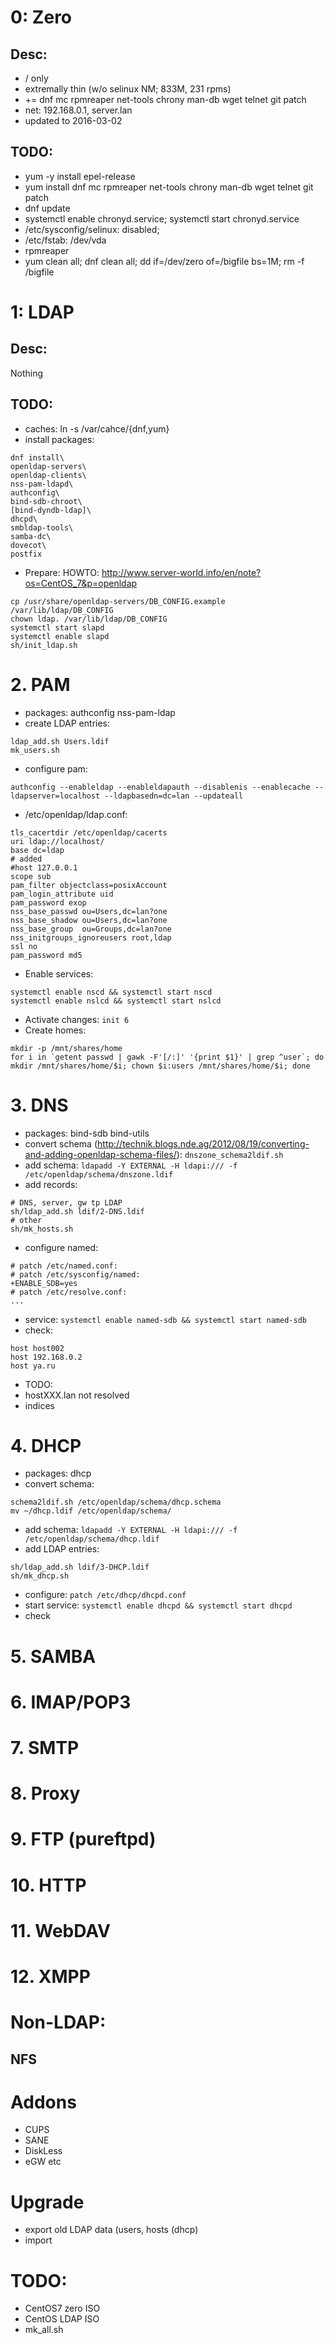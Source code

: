 # 0: Zero

## Desc:
* / only
* extremally thin (w/o selinux NM; 833M, 231 rpms)
* += dnf mc rpmreaper net-tools chrony man-db wget telnet git patch
* net: 192.168.0.1, server.lan
* updated to 2016-03-02

## TODO:
* yum -y install epel-release
* yum install dnf mc rpmreaper net-tools chrony man-db wget telnet git patch
* dnf update
* systemctl enable chronyd.service; systemctl start chronyd.service
* /etc/sysconfig/selinux: disabled;
* /etc/fstab: /dev/vda
* rpmreaper
* yum clean all; dnf clean all; dd if=/dev/zero of=/bigfile bs=1M; rm -f /bigfile

# 1: LDAP

## Desc:
Nothing

## TODO:
* caches: ln -s /var/cahce/{dnf,yum}
* install packages:
```
dnf install\
openldap-servers\
openldap-clients\
nss-pam-ldapd\
authconfig\
bind-sdb-chroot\
[bind-dyndb-ldap]\
dhcpd\
smbldap-tools\
samba-dc\
dovecot\
postfix
```
* Prepare:
HOWTO: http://www.server-world.info/en/note?os=CentOS_7&p=openldap
```
cp /usr/share/openldap-servers/DB_CONFIG.example /var/lib/ldap/DB_CONFIG
chown ldap. /var/lib/ldap/DB_CONFIG
systemctl start slapd
systemctl enable slapd
sh/init_ldap.sh
```
# 2. PAM
* packages: authconfig nss-pam-ldap
* create LDAP entries:
```
ldap_add.sh Users.ldif
mk_users.sh
```
* configure pam:
```
authconfig --enableldap --enableldapauth --disablenis --enablecache --ldapserver=localhost --ldapbasedn=dc=lan --updateall
```
* /etc/openldap/ldap.conf:
```
tls_cacertdir /etc/openldap/cacerts
uri ldap://localhost/
base dc=ldap
# added
#host 127.0.0.1
scope sub
pam_filter objectclass=posixAccount
pam_login_attribute uid
pam_password exop
nss_base_passwd ou=Users,dc=lan?one
nss_base_shadow ou=Users,dc=lan?one
nss_base_group  ou=Groups,dc=lan?one
nss_initgroups_ignoreusers root,ldap
ssl no
pam_password md5
```
* Enable services:
```
systemctl enable nscd && systemctl start nscd
systemctl enable nslcd && systemctl start nslcd
```
* Activate changes:
```init 6```
* Create homes:
```
mkdir -p /mnt/shares/home
for i in `getent passwd | gawk -F'[/:]' '{print $1}' | grep ^user`; do mkdir /mnt/shares/home/$i; chown $i:users /mnt/shares/home/$i; done
```
# 3. DNS
* packages: bind-sdb bind-utils
* convert schema (http://technik.blogs.nde.ag/2012/08/19/converting-and-adding-openldap-schema-files/):
```dnszone_schema2ldif.sh```
* add schema:
```ldapadd -Y EXTERNAL -H ldapi:/// -f /etc/openldap/schema/dnszone.ldif```
* add records:
```
# DNS, server, gw tp LDAP
sh/ldap_add.sh ldif/2-DNS.ldif
# other
sh/mk_hosts.sh
```
* configure named:
```
# patch /etc/named.conf:
# patch /etc/sysconfig/named:
+ENABLE_SDB=yes
# patch /etc/resolve.conf:
...
```
* service:
```systemctl enable named-sdb && systemctl start named-sdb```
* check:
```
host host002
host 192.168.0.2
host ya.ru
```
* TODO:
 * hostXXX.lan not resolved
 * indices

# 4. DHCP
* packages: dhcp
* convert schema:
```
schema2ldif.sh /etc/openldap/schema/dhcp.schema
mv ~/dhcp.ldif /etc/openldap/schema/
```
* add schema:
```ldapadd -Y EXTERNAL -H ldapi:/// -f /etc/openldap/schema/dhcp.ldif```
* add LDAP entries:
```
sh/ldap_add.sh ldif/3-DHCP.ldif
sh/mk_dhcp.sh
```
* configure:
```patch /etc/dhcp/dhcpd.conf```
* start service:
```systemctl enable dhcpd && systemctl start dhcpd```
* check

# 5. SAMBA
# 6. IMAP/POP3
# 7. SMTP
# 8. Proxy
# 9. FTP (pureftpd)
# 10. HTTP
# 11. WebDAV
# 12. XMPP
# Non-LDAP:
## NFS
# Addons
* CUPS
* SANE
* DiskLess
* eGW etc

# Upgrade
* export old LDAP data (users, hosts (dhcp)
* import

# TODO:
* CentOS7 zero ISO
* CentOS LDAP ISO
* mk_all.sh
